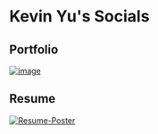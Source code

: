 # Kevin Yu's Socials

## Portfolio
[![image](https://github.com/user-attachments/assets/567c13a6-5d43-479e-aa13-b155b2eb5d56)](https://kevinyu.ca)



## Resume
[![Resume-Poster](https://github.com/user-attachments/assets/3a427284-2c3c-4d95-92a5-b18d679a7457)](https://kevinyu.ca/resume/Kevins-Resume.pdf)


